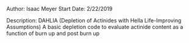 Author: Isaac Meyer
Start Date: 2/22/2019

Description: DAHLIA (Depletion of Actinides with Hella Life-Improving Assumptions)
A basic depletion code to evaluate actinide content as a function of burn up and 
post burn up

